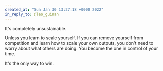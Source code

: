 ```yaml
---
created_at: "Sun Jan 30 13:27:18 +0000 2022"
in_reply_to: @leo_guinan
---
```


It's completely unsustainable. 

Unless you learn to scale yourself. If you can remove yourself from competition and learn how to scale your own outputs, you don't need to worry about what others are doing. You become the one in control of your time.

It's the only way to win.